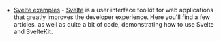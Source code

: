 - [Svelte examples](/technical/svelte) - [Svelte](http://svelte.dev) is a user
  interface toolkit for web applications that greatly improves the developer
  experience. Here you'll find a few articles, as well as quite a bit of code,
  demonstrating how to use Svelte and SvelteKit.
